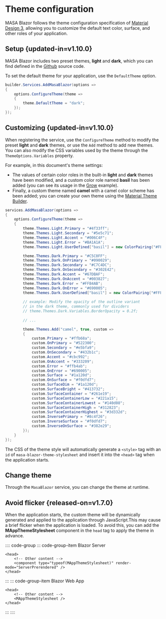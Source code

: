 # Theme configuration

MASA Blazor follows the theme configuration specification of [Material Design 3](https://m3.material.io/styles/color/roles), allowing you to customize the default text color, surface, and other roles of your application.

## Setup {updated-in=v1.10.0}

MASA Blazor includes two preset themes, **light** and **dark**, which you can find defined in the [Github](https://github.com/masastack/MASA.Blazor/blob/main/src/Masa.Blazor/Services/MasaBlazorPreset.cs) source code.

To set the default theme for your application, use the `DefaultTheme` option.

```csharp Program.cs
builder.Services.AddMasaBlazor(options =>
{
    options.ConfigureTheme(theme =>
    {
        theme.DefaultTheme = "dark";
    });
});
```

## Customizing {updated-in=v1.10.0}

When registering the service, use the `ConfigureTheme` method to modify the preset **light** and **dark** themes, or use the `Add` method to add new themes.
You can also modify the CSS variables used by the theme through the `ThemeOptions.Variables` property.

For example, in this document's theme settings:
- The values of certain color roles in the built-in **light** and **dark** themes have been modified, and a custom color role named **basil** has been added (you can see its usage in the [Grow](/blazor/components/tabs#grow) example).
- Finally, a custom theme named **camel** with a camel color scheme has been added; you can create your own theme using the [Material Theme Builder](https://www.figma.com/community/plugin/1034969338659738588/material-theme-builder).
```csharp
services.AddMasaBlazor(options =>
{
    options.ConfigureTheme(theme =>
    {
        theme.Themes.Light.Primary = "#4f33ff";
        theme.Themes.Light.Secondary = "#5e5c71";
        theme.Themes.Light.Accent = "#006C4F";
        theme.Themes.Light.Error = "#BA1A1A";
        theme.Themes.Light.UserDefined["basil"] = new ColorPairing("#FFFBE6", "#356859");

        theme.Themes.Dark.Primary = "#C5C0FF";
        theme.Themes.Dark.OnPrimary = "#090029";
        theme.Themes.Dark.Secondary = "#C7C4DC";
        theme.Themes.Dark.OnSecondary = "#302E42";
        theme.Themes.Dark.Accent = "#67DBAF";
        theme.Themes.Dark.OnAccent = "#003827";
        theme.Themes.Dark.Error = "#FFB4AB";
        theme.Themes.Dark.OnError = "#690005";
        theme.Themes.Dark.UserDefined["basil"] = new ColorPairing("#FFFBE6", "#356859");
        
        // example: Modify the opacity of the outline variant 
        // in the dark theme, commonly used for dividers
        // theme.Themes.Dark.Variables.BorderOpacity = 0.2f;
        
        // ...

        theme.Themes.Add("camel", true, custom =>
        {
            custom.Primary = "#ffb68a";
            custom.OnPrimary = "#522300";
            custom.Secondary = "#e5bfa9";
            custom.OnSecondary = "#432b1c";
            custom.Accent = "#cbc992";
            custom.OnAccent = "#333209";
            custom.Error = "#ffb4ab";
            custom.OnError = "#690005";
            custom.Surface = "#1a120d";
            custom.OnSurface = "#f0dfd7";
            custom.SurfaceDim = "#1a120d";
            custom.SurfaceBright = "#413732";
            custom.SurfaceContainer = "#261e19";
            custom.SurfaceContainerLow = "#221a15";
            custom.SurfaceContainerLowest = "#140d08";
            custom.SurfaceContainerHigh = "#312823";
            custom.SurfaceContainerHighest = "#3d332d";
            custom.InversePrimary = "#8c4f26";
            custom.InverseSurface = "#f0dfd7";
            custom.InverseOnSurface = "#382e29";
        });
    }
});
```

The CSS of the theme style will automatically generate a `<style>` tag with an `id` of `masa-blazor-theme-stylesheet` and insert it into the `<head>` tag when the application starts.

## Change theme

Through the `MasaBlazor` service, you can change the theme at runtime.

<masa-example file="Examples.features.theme.DynamicallyModifyTheme"></masa-example>

## Avoid flicker {released-on=v1.7.0}

When the application starts, the custom theme will be dynamically generated and applied to the application through JavaScript.This may cause a brief flicker when the application is loaded.
To avoid this, you can add the **MAppThemeStylesheet** component in the `head` tag to apply the theme in advance.

:::: code-group
::: code-group-item Blazor Server
```razor _Host.cshtml
<head>
    <!-- Other content -->
    <component type="typeof(MAppThemeStylesheet)" render-mode="ServerPrerendered" />
</head>
```
:::
::: code-group-item Blazor Web App
``` razor App.razor
<head>
    <!-- Other content -->
    <MAppThemeStylesheet />
</head>
```
:::
::::
